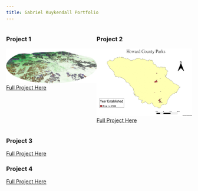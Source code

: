 ```yaml
---
title: Gabriel Kuykendall Portfolio
---
```

<div style="display:table-row; width:100%; table-layout: fixed">
<div style="display: table-cell; width:350px; margin-right:3px" markdown="1">
  
### Project 1
![alt text](https://github.com/gkuykendall96/gkuykendall96.github.io/blob/master/try2.jpg)
 [Full Project Here](https://github.com/gkuykendall96/gkuykendall96.github.io/blob/master/project1/project1.md)

</div>

<div style="display: table-cell; width:370px" markdown="1">

### Project 2
![alt text](https://raw.githubusercontent.com/gkuykendall96/gkuykendall96.github.io/master/gifall.gif)
 [Full Project Here](https://github.com/gkuykendall96/gkuykendall96.github.io/blob/master/project2/kuykendall_project2.md)

</div>
</div>

### Project 3
[Full Project Here]()
### Project 4
[Full Project Here]()

